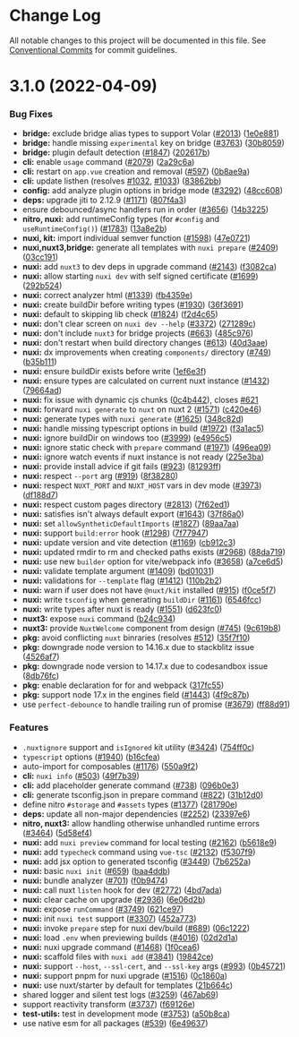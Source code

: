 # Change Log

All notable changes to this project will be documented in this file.
See [Conventional Commits](https://conventionalcommits.org) for commit guidelines.

# 3.1.0 (2022-04-09)


### Bug Fixes

* **bridge:** exclude bridge alias types to support Volar ([#2013](https://github.com/nuxt/framework/issues/2013)) ([1e0e881](https://github.com/nuxt/framework/commit/1e0e8818daae5d2f969f59e49c510a065e9eb650))
* **bridge:** handle missing `experimental` key on bridge ([#3763](https://github.com/nuxt/framework/issues/3763)) ([30b8059](https://github.com/nuxt/framework/commit/30b8059d6d706386f81c3b75e5e575a4a7944687))
* **bridge:** plugin default detection ([#1847](https://github.com/nuxt/framework/issues/1847)) ([202617b](https://github.com/nuxt/framework/commit/202617bdd1d1509c9bef4c1a089f9e70d78931fb))
* **cli:** enable `usage` command ([#2079](https://github.com/nuxt/framework/issues/2079)) ([2a29c6a](https://github.com/nuxt/framework/commit/2a29c6aa1a9abc2bac7db77b9cf2adf37a2af489))
* **cli:** restart on `app.vue` creation and removal ([#597](https://github.com/nuxt/framework/issues/597)) ([0b8ae9a](https://github.com/nuxt/framework/commit/0b8ae9abddb07e70f6d212a8b741acd753734c8a))
* **cli:** update listhen (resolves [#1032](https://github.com/nuxt/framework/issues/1032), [#1033](https://github.com/nuxt/framework/issues/1033)) ([83862bb](https://github.com/nuxt/framework/commit/83862bb50aeafd02f14e432c9f3967d768989e22))
* **config:** add analyze plugin options in bridge mode ([#3292](https://github.com/nuxt/framework/issues/3292)) ([48cc608](https://github.com/nuxt/framework/commit/48cc6086e46fefd23e0d4f3d17b9759a6b8cbbf2))
* **deps:** upgrade jiti to 2.12.9 ([#1171](https://github.com/nuxt/framework/issues/1171)) ([807f4a3](https://github.com/nuxt/framework/commit/807f4a325f339dd126ebe9537d1bb3a27c5bf022))
* ensure debounced/async handlers run in order ([#3656](https://github.com/nuxt/framework/issues/3656)) ([14b3225](https://github.com/nuxt/framework/commit/14b32258e8bae9722a905efdaa5306d5f8ef4c7d))
* **nitro, nuxi:** add runtimeConfig types (for `#config` and `useRuntimeConfig()`) ([#1783](https://github.com/nuxt/framework/issues/1783)) ([13a8e2b](https://github.com/nuxt/framework/commit/13a8e2b163684f2b2517c534e4da447c4bc16e5b))
* **nuxi, kit:** import individual semver function ([#1598](https://github.com/nuxt/framework/issues/1598)) ([47e0721](https://github.com/nuxt/framework/commit/47e0721413b1ff64fbc7ef17c5201265f3da0935))
* **nuxi,nuxt3,bridge:** generate all templates with `nuxi prepare` ([#2409](https://github.com/nuxt/framework/issues/2409)) ([03cc191](https://github.com/nuxt/framework/commit/03cc1913a357b11428b7636757a679fed27b9cf0))
* **nuxi:** add `nuxt3` to dev deps in upgrade command ([#2143](https://github.com/nuxt/framework/issues/2143)) ([f3082ca](https://github.com/nuxt/framework/commit/f3082ca6017f38788aee9f32395b6ab8ebd90cfc))
* **nuxi:** allow starting `nuxi dev` with self signed certificate ([#1699](https://github.com/nuxt/framework/issues/1699)) ([292b524](https://github.com/nuxt/framework/commit/292b5243c713d800a2b80b022bcfce0677e8b9a8))
* **nuxi:** correct analyzer html ([#1339](https://github.com/nuxt/framework/issues/1339)) ([fb4359e](https://github.com/nuxt/framework/commit/fb4359e1a3e92c8c000bf93c40f7186dd72f6dd3))
* **nuxi:** create buildDir before writing types ([#1930](https://github.com/nuxt/framework/issues/1930)) ([36f3691](https://github.com/nuxt/framework/commit/36f3691bf8d3d60b3c5e01ee5df3ed90c6c4780d))
* **nuxi:** default to skipping lib check ([#1824](https://github.com/nuxt/framework/issues/1824)) ([f2d4c65](https://github.com/nuxt/framework/commit/f2d4c65edbe7e55b4bdb209c259d5e581e3a62af))
* **nuxi:** don't clear screen on `nuxi dev --help` ([#3372](https://github.com/nuxt/framework/issues/3372)) ([271289c](https://github.com/nuxt/framework/commit/271289c4d6f75b50df3fa1b2255ab518f45bd93d))
* **nuxi:** don't include `nuxt3` for bridge projects ([#663](https://github.com/nuxt/framework/issues/663)) ([485c976](https://github.com/nuxt/framework/commit/485c97645a3ed946d8339d5d10bfe3404b4a24fd))
* **nuxi:** don't restart when build directory changes ([#613](https://github.com/nuxt/framework/issues/613)) ([40d3aae](https://github.com/nuxt/framework/commit/40d3aae43942c1a24720ee151a77cfac608fe2b1))
* **nuxi:** dx improvements when creating `components/` directory ([#749](https://github.com/nuxt/framework/issues/749)) ([b35b111](https://github.com/nuxt/framework/commit/b35b111032b1d156a1d2b675d24aa925edacc8c3))
* **nuxi:** ensure buildDir exists before write ([1ef6e3f](https://github.com/nuxt/framework/commit/1ef6e3f5253c64491127349a8bc81b08d85ce70a))
* **nuxi:** ensure types are calculated on current nuxt instance ([#1432](https://github.com/nuxt/framework/issues/1432)) ([79664ad](https://github.com/nuxt/framework/commit/79664ad611583d706960c8792be7a697f8ef3aed))
* **nuxi:** fix issue with dynamic cjs chunks ([0c4b442](https://github.com/nuxt/framework/commit/0c4b442ccb55bb4a780a92ba2f5ed957dbf4a5d6)), closes [#621](https://github.com/nuxt/framework/issues/621)
* **nuxi:** forward `nuxi generate` to `nuxt` on nuxt 2 ([#1571](https://github.com/nuxt/framework/issues/1571)) ([c420e46](https://github.com/nuxt/framework/commit/c420e46efed90706c6eb9433d2dd80f97e439293))
* **nuxi:** generate types with `nuxi generate` ([#1625](https://github.com/nuxt/framework/issues/1625)) ([348c82d](https://github.com/nuxt/framework/commit/348c82d55a6d9c0f58acdaffd7e0d47a64e10941))
* **nuxi:** handle missing typescript options in build ([#1972](https://github.com/nuxt/framework/issues/1972)) ([f3a1ac5](https://github.com/nuxt/framework/commit/f3a1ac5c59502e0e8ea6a8c9f372c88e179b14e7))
* **nuxi:** ignore buildDir on windows too ([#3999](https://github.com/nuxt/framework/issues/3999)) ([e4956c5](https://github.com/nuxt/framework/commit/e4956c555f592cdd07b1a4414c37ed5af5053a75))
* **nuxi:** ignore static check with `prepare` command ([#1971](https://github.com/nuxt/framework/issues/1971)) ([496ea09](https://github.com/nuxt/framework/commit/496ea0977702c2e0e5c0c3d89e55ee2ce36cbed6))
* **nuxi:** ignore watch events if nuxt instance is not ready ([225e3ba](https://github.com/nuxt/framework/commit/225e3bafd4124ba15958305837f37a55720ad24d))
* **nuxi:** provide install advice if git fails ([#923](https://github.com/nuxt/framework/issues/923)) ([81293ff](https://github.com/nuxt/framework/commit/81293ff19549818e6a31c08ca383b30266eba8ac))
* **nuxi:** respect `--port` arg ([#919](https://github.com/nuxt/framework/issues/919)) ([8f38280](https://github.com/nuxt/framework/commit/8f38280978829475f49e7ec16f61670c4e51c1fe))
* **nuxi:** respect `NUXT_PORT` and `NUXT_HOST` vars in dev mode ([#3973](https://github.com/nuxt/framework/issues/3973)) ([df188d7](https://github.com/nuxt/framework/commit/df188d77349c0d29f80457c42b2c516449ce2bb0))
* **nuxi:** respect custom pages directory ([#2813](https://github.com/nuxt/framework/issues/2813)) ([7f62ed1](https://github.com/nuxt/framework/commit/7f62ed1e3234cda5707793c28aa03266f3bb11cc))
* **nuxi:** satisfies isn't always default export ([#1643](https://github.com/nuxt/framework/issues/1643)) ([37f86a0](https://github.com/nuxt/framework/commit/37f86a06c1d745c23b66bbc3db96a631b6d170da))
* **nuxi:** set `allowSyntheticDefaultImports` ([#1827](https://github.com/nuxt/framework/issues/1827)) ([89aa7aa](https://github.com/nuxt/framework/commit/89aa7aa3033553ce906be62ec1524fcf18805013))
* **nuxi:** support `build:error` hook ([#1298](https://github.com/nuxt/framework/issues/1298)) ([7f77947](https://github.com/nuxt/framework/commit/7f7794787bdfddcb8ac5f3e030bbad9510c28098))
* **nuxi:** update version and vite detection ([#1169](https://github.com/nuxt/framework/issues/1169)) ([cb912c3](https://github.com/nuxt/framework/commit/cb912c3c0cf6dc117287451952587c84f3d306ab))
* **nuxi:** updated rmdir to rm and checked paths exists ([#2968](https://github.com/nuxt/framework/issues/2968)) ([88da719](https://github.com/nuxt/framework/commit/88da7197ba4774820a6e530be42fc1f48bf6f6c3))
* **nuxi:** use new `builder` option for vite/webpack info ([#3658](https://github.com/nuxt/framework/issues/3658)) ([a7ce6d5](https://github.com/nuxt/framework/commit/a7ce6d53b7f963cb6d62e6387b9475606256d691))
* **nuxi:** validate template argument ([#1409](https://github.com/nuxt/framework/issues/1409)) ([bd01031](https://github.com/nuxt/framework/commit/bd010313dbb33117b51ca07d90b0511754be157e))
* **nuxi:** validations for `--template` flag ([#1412](https://github.com/nuxt/framework/issues/1412)) ([110b2b2](https://github.com/nuxt/framework/commit/110b2b268046d7a33466553e833193a9e122d2e2))
* **nuxi:** warn if user does not have `@nuxt/kit` installed ([#915](https://github.com/nuxt/framework/issues/915)) ([f0ce5f7](https://github.com/nuxt/framework/commit/f0ce5f78f86fee86c8763c40322659082c908edf))
* **nuxi:** write `tsconfig` when generating `buildDir` ([#1161](https://github.com/nuxt/framework/issues/1161)) ([6546fcc](https://github.com/nuxt/framework/commit/6546fccbf9643c406115d38304909a8aaad16c6d))
* **nuxi:** write types after nuxt is ready ([#1551](https://github.com/nuxt/framework/issues/1551)) ([d623fc0](https://github.com/nuxt/framework/commit/d623fc04190589d091e92fdfaa74dcbc4ae65d9f))
* **nuxt3:** expose `nuxi` command ([b24c934](https://github.com/nuxt/framework/commit/b24c9348f75d7311438111d55c550b3f114b65eb))
* **nuxt3:** provide `NuxtWelcome` component from design ([#745](https://github.com/nuxt/framework/issues/745)) ([9c619b8](https://github.com/nuxt/framework/commit/9c619b87727b1f1b8d53d3aad86b9331f6e73519))
* **pkg:** avoid conflicting `nuxt` binraries (resolves [#512](https://github.com/nuxt/framework/issues/512)) ([35f7f10](https://github.com/nuxt/framework/commit/35f7f10c43959ec9483aeda9e6f40775582648be))
* **pkg:** downgrade node version to 14.16.x due to stackblitz issue ([4526af7](https://github.com/nuxt/framework/commit/4526af78a9a64e2b5f08dd80ec5a1725871f52fe))
* **pkg:** downgrade node version to 14.17.x due to codesandbox issue ([8db76fc](https://github.com/nuxt/framework/commit/8db76fcf2ea63218d3a367b8c1719bed69871d44))
* **pkg:** enable declaration for for and webpack ([317fc55](https://github.com/nuxt/framework/commit/317fc5553942d11f30139d790942217bcc102e83))
* **pkg:** support node 17.x  in the engines field ([#1443](https://github.com/nuxt/framework/issues/1443)) ([4f9c87b](https://github.com/nuxt/framework/commit/4f9c87b99a2f9729f868c6580623174350ec4ce6))
* use `perfect-debounce` to handle trailing run of promise ([#3679](https://github.com/nuxt/framework/issues/3679)) ([ff88d91](https://github.com/nuxt/framework/commit/ff88d91baea8ea24c301f674a8ffeba569e9ea48))


### Features

* `.nuxtignore` support and `isIgnored` kit utility ([#3424](https://github.com/nuxt/framework/issues/3424)) ([754ff0c](https://github.com/nuxt/framework/commit/754ff0c9e7eaf3914090fbe51691b59250571eb4))
* `typescript` options ([#1940](https://github.com/nuxt/framework/issues/1940)) ([b16cfea](https://github.com/nuxt/framework/commit/b16cfea689a205cb0614ab981c82cf6a15c89873))
* auto-import for composables ([#1176](https://github.com/nuxt/framework/issues/1176)) ([550a9f2](https://github.com/nuxt/framework/commit/550a9f2e12006edf2cc910ddf8331865f3399b18))
* **cli:** `nuxi info` ([#503](https://github.com/nuxt/framework/issues/503)) ([49f7b39](https://github.com/nuxt/framework/commit/49f7b39f6bc7ade0f445e09563d2188deb4ef14d))
* **cli:** add placeholder generate command ([#738](https://github.com/nuxt/framework/issues/738)) ([096b0e3](https://github.com/nuxt/framework/commit/096b0e330593bab1a61545759fb549974728d6a2))
* **cli:** generate tsconfig.json in prepare command ([#822](https://github.com/nuxt/framework/issues/822)) ([31b12d0](https://github.com/nuxt/framework/commit/31b12d04c032a23882ff54368d52d9a140bb233a))
* define nitro `#storage` and `#assets` types ([#1377](https://github.com/nuxt/framework/issues/1377)) ([281790e](https://github.com/nuxt/framework/commit/281790e0366d8bcc1bf8da01b68d33f41270ed7c))
* **deps:** update all non-major dependencies ([#2252](https://github.com/nuxt/framework/issues/2252)) ([23397e6](https://github.com/nuxt/framework/commit/23397e603c97b3a5b75b035ce72dbc633bbb13a5))
* **nitro, nuxt3:** allow handling otherwise unhandled runtime errors ([#3464](https://github.com/nuxt/framework/issues/3464)) ([5d58ef4](https://github.com/nuxt/framework/commit/5d58ef48afb513564e5ca9ec42007eef56b2461b))
* **nuxi:** add `nuxi preview` command for local testing ([#2162](https://github.com/nuxt/framework/issues/2162)) ([b5618e9](https://github.com/nuxt/framework/commit/b5618e976b7bae36d823ed607e548a901713a253))
* **nuxi:** add `typecheck` command using `vue-tsc` ([#2132](https://github.com/nuxt/framework/issues/2132)) ([f5307f9](https://github.com/nuxt/framework/commit/f5307f9d1390de851cfba4d57799188cd54dc418))
* **nuxi:** add jsx option to generated tsconfig ([#3449](https://github.com/nuxt/framework/issues/3449)) ([7b6252a](https://github.com/nuxt/framework/commit/7b6252a44467a8fd131bb50ffc7dd8704680df8b))
* **nuxi:** basic `nuxi init` ([#659](https://github.com/nuxt/framework/issues/659)) ([baa4ddb](https://github.com/nuxt/framework/commit/baa4ddbae079bf1a791bbd05d0a8101f05c2dbec))
* **nuxi:** bundle analyzer ([#701](https://github.com/nuxt/framework/issues/701)) ([f0b9474](https://github.com/nuxt/framework/commit/f0b9474b40312a0c24cf520ffe76db0cdb9094bd))
* **nuxi:** call nuxt `listen` hook for dev ([#2772](https://github.com/nuxt/framework/issues/2772)) ([4bd7ada](https://github.com/nuxt/framework/commit/4bd7adae4a7d43f7b906abec1149688d307954a3))
* **nuxi:** clear cache on upgrade ([#2936](https://github.com/nuxt/framework/issues/2936)) ([6e06d2b](https://github.com/nuxt/framework/commit/6e06d2b4c9c7dd8f59442e93962f48e4a8bb156b))
* **nuxi:** expose `runCommand` ([#3749](https://github.com/nuxt/framework/issues/3749)) ([621ce97](https://github.com/nuxt/framework/commit/621ce975b4d959480c9594ad057b5899b1a3bba4))
* **nuxi:** init `nuxi test` support ([#3307](https://github.com/nuxt/framework/issues/3307)) ([452a773](https://github.com/nuxt/framework/commit/452a7730e0b162745e80919d2c23118ab7df4f46))
* **nuxi:** invoke `prepare` step for nuxi dev/build ([#689](https://github.com/nuxt/framework/issues/689)) ([06c1222](https://github.com/nuxt/framework/commit/06c1222e1f4f8d1b189e2d9ed14e48377b19ac01))
* **nuxi:** load `.env` when previewing builds ([#4016](https://github.com/nuxt/framework/issues/4016)) ([02d2d1a](https://github.com/nuxt/framework/commit/02d2d1ae35ab94deaf5ca21b2c37826085ff3116))
* **nuxi:** nuxi upgrade command ([#1468](https://github.com/nuxt/framework/issues/1468)) ([1f0cea6](https://github.com/nuxt/framework/commit/1f0cea6e7fabe7e5a4f62af53bc18df99b393f84))
* **nuxi:** scaffold files with `nuxi add` ([#3841](https://github.com/nuxt/framework/issues/3841)) ([19842ce](https://github.com/nuxt/framework/commit/19842ce471cf0a64eb2da8948033eacc2fa62df8))
* **nuxi:** support `--host`, `--ssl-cert`, and `--ssl-key` args ([#993](https://github.com/nuxt/framework/issues/993)) ([0b45721](https://github.com/nuxt/framework/commit/0b45721b8e61800882b127c85a2dd6e40929f05a))
* **nuxi:** support pnpm for nuxi upgrade ([#1516](https://github.com/nuxt/framework/issues/1516)) ([0c1860a](https://github.com/nuxt/framework/commit/0c1860a05635a41ebf135d60798bddf3e75e6f81))
* **nuxi:** use nuxt/starter by default for templates ([21b664c](https://github.com/nuxt/framework/commit/21b664cc7461e0fa3748a59067bfa38eb9cf639b))
* shared logger and silent test logs ([#3259](https://github.com/nuxt/framework/issues/3259)) ([467ab69](https://github.com/nuxt/framework/commit/467ab693b987c57efe3a8f2bcccda2464bd2f27e))
* support reactivity transform ([#3737](https://github.com/nuxt/framework/issues/3737)) ([f69126e](https://github.com/nuxt/framework/commit/f69126e8f4adb71bbed55990c97c6e2f9bdd7dec))
* **test-utils:** test in development mode ([#3753](https://github.com/nuxt/framework/issues/3753)) ([a50b8ca](https://github.com/nuxt/framework/commit/a50b8ca712887fb9fd9530c27a5005b23f8b37e1))
* use native esm for all packages ([#539](https://github.com/nuxt/framework/issues/539)) ([6e49637](https://github.com/nuxt/framework/commit/6e496373f3bdffb3416d0c543ad82b0a92891167))
